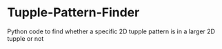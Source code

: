 # Tupple-Pattern-Finder
Python code to find whether a specific 2D tupple pattern is in a larger 2D tupple or not
